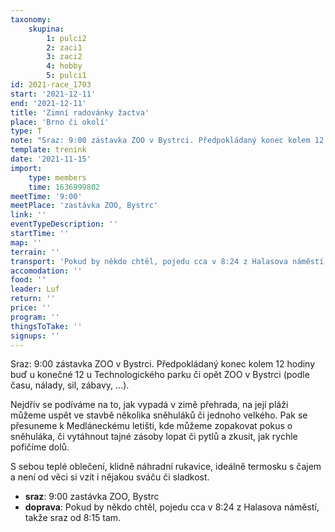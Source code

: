 ```yaml
---
taxonomy:
    skupina:
        1: pulci2
        2: zaci1
        3: zaci2
        4: hobby
        5: pulci1
id: 2021-race_1703
start: '2021-12-11'
end: '2021-12-11'
title: 'Zimní radovánky žactva'
place: 'Brno či okolí'
type: T
note: "Sraz: 9:00 zástavka ZOO v Bystrci. Předpokládaný konec kolem 12 hodiny buď u konečné 12 u Technologického parku či opět ZOO v Bystrci (podle času, nálady, sil, zábavy, ...).\r\n\r\nNejdřív se podíváme na to, jak vypadá v zimě přehrada, na její pláži můžeme\r\nuspět ve stavbě několika sněhuláků či jednoho velkého. Pak se přesuneme\r\nk Medláneckému letišti, kde můžeme zopakovat pokus o sněhuláka, či vytáhnout\r\ntajné zásoby lopat či pytlů a zkusit, jak rychle pofičíme dolů.\r\n\r\nS sebou teplé oblečení, klidně náhradní rukavice, ideálně termosku s čajem\r\na není od věci si vzít i nějakou sváču či sladkost."
template: trenink
date: '2021-11-15'
import:
    type: members
    time: 1636999802
meetTime: '9:00'
meetPlace: 'zastávka ZOO, Bystrc'
link: ''
eventTypeDescription: ''
startTime: ''
map: ''
terrain: ''
transport: 'Pokud by někdo chtěl, pojedu cca v 8:24 z Halasova náměstí, takže sraz od 8:15 tam.'
accomodation: ''
food: ''
leader: Luf
return: ''
price: ''
program: ''
thingsToTake: ''
signups: ''
---
```


Sraz: 9:00 zástavka ZOO v Bystrci. Předpokládaný konec kolem 12 hodiny buď u konečné 12 u Technologického parku či opět ZOO v Bystrci (podle času, nálady, sil, zábavy, ...).

Nejdřív se podíváme na to, jak vypadá v zimě přehrada, na její pláži můžeme
uspět ve stavbě několika sněhuláků či jednoho velkého. Pak se přesuneme
k Medláneckému letišti, kde můžeme zopakovat pokus o sněhuláka, či vytáhnout
tajné zásoby lopat či pytlů a zkusit, jak rychle pofičíme dolů.

S sebou teplé oblečení, klidně náhradní rukavice, ideálně termosku s čajem
a není od věci si vzít i nějakou sváču či sladkost.
* **sraz**: 9:00 zastávka ZOO, Bystrc
* **doprava**: Pokud by někdo chtěl, pojedu cca v 8:24 z Halasova náměstí, takže sraz od 8:15 tam.
